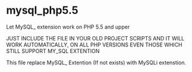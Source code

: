 # mysql_php5.5
Let MySQL_ extension work on PHP 5.5 and upper

JUST INCLUDE THE FILE IN YOUR OLD PROJECT SCRIPTS AND IT WILL WORK AUTOMATICALLY, ON ALL PHP VERSIONS EVEN THOSE WHICH STILL SUPPORT MY_SQL EXTENTION

This file replace MySQL_ Extention (If not exists) with MySQLi extenstion.
